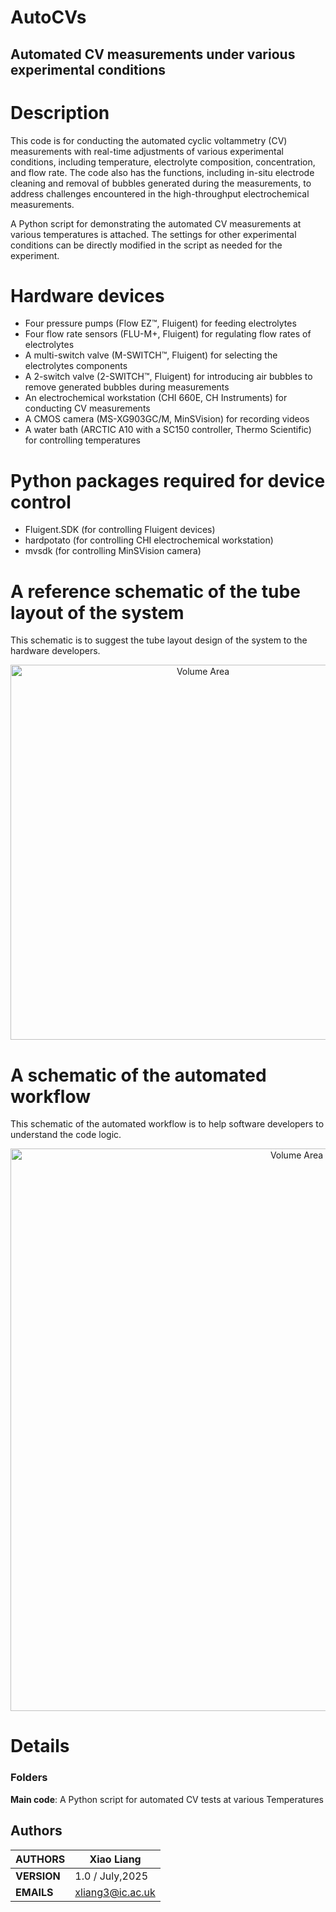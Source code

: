 # AutoCVs

## Automated CV measurements under various experimental conditions 

# Description
This code is for conducting the automated cyclic voltammetry (CV) measurements with real-time adjustments of various experimental conditions, including temperature, electrolyte composition, concentration, and flow rate. The code also has the functions, including in-situ electrode cleaning and removal of bubbles generated during the measurements, to address challenges encountered in the high-throughput electrochemical measurements. 

A Python script for demonstrating the automated CV measurements at various temperatures is attached. The settings for other experimental conditions can be directly modified in the script as needed for the experiment.

# Hardware devices
* Four pressure pumps (Flow EZ™, Fluigent) for feeding electrolytes
* Four flow rate sensors (FLU-M+, Fluigent) for regulating flow rates of electrolytes
* A multi-switch valve (M-SWITCH™, Fluigent) for selecting the electrolytes components
* A 2-switch valve (2-SWITCH™, Fluigent) for introducing air bubbles to remove generated bubbles during measurements
* An electrochemical workstation (CHI 660E, CH Instruments) for conducting CV measurements
* A CMOS camera (MS-XG903GC/M, MinSVision) for recording videos
* A water bath (ARCTIC A10 with a SC150 controller, Thermo Scientific) for controlling temperatures

# Python packages required for device control
* Fluigent.SDK (for controlling Fluigent devices)
* hardpotato (for controlling CHI electrochemical workstation)
* mvsdk (for controlling MinSVision camera)

# A reference schematic of the tube layout of the system
This schematic is to suggest the tube layout design of the system to the hardware developers.

<p align="center">
    <img src="https://github.com/user-attachments/assets/69c5bd18-5493-4129-8a13-36c8a747263c" alt="Volume Area" width="600"/>
</p>

# A schematic of the automated workflow
This schematic of the automated workflow is to help software developers to understand the code logic.

<p align="center">
    <img src="https://github.com/user-attachments/assets/cc89f02f-373e-4ac4-9a5d-b6bdd2eb5c94" alt="Volume Area" width="900"/>
</p>


# Details
### Folders
**Main code**: A Python script for automated CV tests at various Temperatures

## Authors

| **AUTHORS** |Xiao Liang            |
|-------------|----------------------|
| **VERSION** | 1.0 / July,2025                               |
| **EMAILS**  | xliang3@ic.ac.uk                         |
